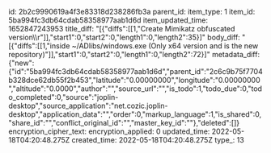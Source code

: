 id: 2b2c9990619a4f3e83318d238286fb3a
parent_id: 
item_type: 1
item_id: 5ba994fc3db64cdab58358977aab1d6d
item_updated_time: 1652847243953
title_diff: "[{\"diffs\":[[1,\"Create Mimikatz obfuscated version\\\r\"]],\"start1\":0,\"start2\":0,\"length1\":0,\"length2\":35}]"
body_diff: "[{\"diffs\":[[1,\"inside ~/ADlibs/windows.exe (Only x64 version and is the new repository)\"]],\"start1\":0,\"start2\":0,\"length1\":0,\"length2\":72}]"
metadata_diff: {"new":{"id":"5ba994fc3db64cdab58358977aab1d6d","parent_id":"2c6c9b75f7704b328dce62db55f2b453","latitude":"0.00000000","longitude":"0.00000000","altitude":"0.0000","author":"","source_url":"","is_todo":1,"todo_due":0,"todo_completed":0,"source":"joplin-desktop","source_application":"net.cozic.joplin-desktop","application_data":"","order":0,"markup_language":1,"is_shared":0,"share_id":"","conflict_original_id":"","master_key_id":""},"deleted":[]}
encryption_cipher_text: 
encryption_applied: 0
updated_time: 2022-05-18T04:20:48.275Z
created_time: 2022-05-18T04:20:48.275Z
type_: 13